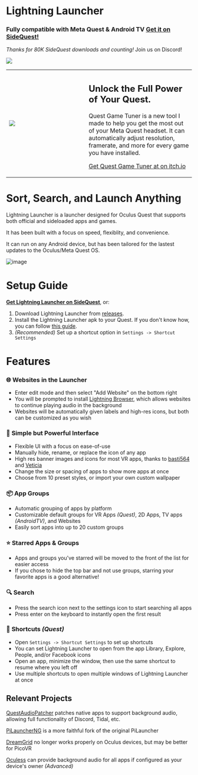 # Lightning Launcher
### Fully compatible with Meta Quest & Android TV [Get it on SideQuest!](https://sidequestvr.com/app/21783)
*Thanks for 80K SideQuest downloads and counting!* Join us on Discord! 

[![](https://dcbadge.limes.pink/api/server/xG8EG2VxeS)](https://discord.gg/xG8EG2VxeS)

<table>
<tr>
<td width=200>
<a href="https://threethan.itch.io/quest-game-tuner"> <img src="https://img.itch.zone/aW1nLzE4MDU4MDcxLnBuZw==/180x143%23c/ll1mKs.png"/> </a>
</td>

<td>
<h2>Unlock the Full Power of Your Quest.</h2><div class="button_row">

 Quest Game Tuner is a new tool I made to help you get the most out of your Meta Quest headset. It can automatically adjust resolution, framerate, and more for every game you have installed.

[Get Quest Game Tuner at on itch.io](https://threethan.itch.io/quest-game-tuner)
</td>
</tr>
</table>

# Sort, Search, and Launch Anything
Lightning Launcher is a launcher designed for Oculus Quest that supports both official and sideloaded apps and games.

It has been built with a focus on speed, flexiblity, and convenience.

It can run on any Android device, but has been tailored for the lastest updates to the Oculus/Meta Quest OS.

![image](https://github.com/threethan/LightningLauncher/assets/12588584/5a0acec5-2102-4afe-adb3-0f7bb4972623)

# Setup Guide
**[Get Lightning Launcher on SideQuest](https://sidequestvr.com/app/21783)**, or:
1. Download Lightning Launcher from [releases](https://github.com/threethan/LightningLauncher/releases/latest).
2. Install the Lightning Launcher apk to your Quest. If you don't know how, you can follow [this guide](https://web.archive.org/web/20240512232356/https://innovate.it.miami.edu/_assets/pdf/tutorial-for-installing-app.pdf).
3. *(Recommended)* Set up a shortcut option in `Settings -> Shortcut Settings`

# Features
### 🌐 **Websites in the Launcher**
- Enter edit mode and then select "Add Website" on the bottom right
- You will be prompted to install [Lightning Browser](https://github.com/threethan/LightningBrowser), which allows websites to continue playing audio in the background
- Websites will be automatically given labels and high-res icons, but both can be customized as you wish

### 🎨 **Simple but Powerful Interface**
- Flexible UI with a focus on ease-of-use
- Manually hide, rename, or replace the icon of any app
- High res banner images and icons for most VR apps, thanks to [basti564](https://github.com/basti564/LauncherIcons) and [Veticia](https://github.com/Veticia/binaries)
- Change the size or spacing of apps to show more apps at once
- Choose from 10 preset styles, or import your own custom wallpaper

### 📦 **App Groups**
- Automatic grouping of apps by platform
- Customizable default groups for VR Apps _(Quest)_, 2D Apps, TV apps _(AndroidTV)_, and Websites
- Easily sort apps into up to 20 custom groups

### ⭐ **Starred Apps & Groups**
- Apps and groups you've starred will be moved to the front of the list for easier access
- If you chose to hide the top bar and not use groups, starring your favorite apps is a good alternative!

### 🔍 **Search**
- Press the search icon next to the settings icon to start searching all apps
- Press enter on the keyboard to instantly open the first result

### 🔗 **Shortcuts** _(Quest)_
- Open `Settings -> Shortcut Settings` to set up shortcuts
- You can set Lightning Launcher to open from the app Library, Explore, People, and/or Facebook icons
- Open an app, minimize the window, then use the same shortcut to resume where you left off
- Use multiple shortcuts to open multiple windows of Lightning Launcher at once

## Relevant Projects
[QuestAudioPatcher](https://github.com/threethan/QuestAudioPatcher) patches native apps to support background audio, allowing full functionality of Discord, Tidal, etc.

[PiLauncherNG](https://github.com/ValentineShilov/PiLauncherNG) is a more faithful fork of the original PiLauncher

[DreamGrid](https://github.com/basti564/DreamGrid) no longer works properly on Oculus devices, but may be better for PicoVR

[Oculess](https://github.com/basti564/Oculess) can provide background audio for all apps if configured as your device's owner *(Advanced)*
